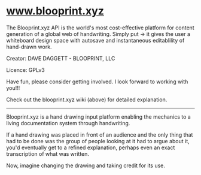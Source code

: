 # www.blooprint.xyz
The Blooprint.xyz API is the world's most cost-effective platform for content generation of a global web of handwriting.
Simply put -> it gives the user a whiteboard design space with autosave and instantaneous editablility of hand-drawn work.

Creator:	DAVE DAGGETT - BLOOPRINT, LLC

Licence:	GPLv3

Have fun, please consider getting involved.  I look forward to working with you!!!

Check out the blooprint.xyz wiki (above) for detailed explanation.
____________________________________________________________________________

Blooprint.xyz is a hand drawing input platform enabling the mechanics to a living documentation system through handwriting.

If a hand drawing was placed in front of an audience and the only thing that had to be done was the group of people looking at it had to argue about it, you'd eventually get to a refined explanation, perhaps even an exact transcription of what was written.

Now, imagine changing the drawing and taking credit for its use.
